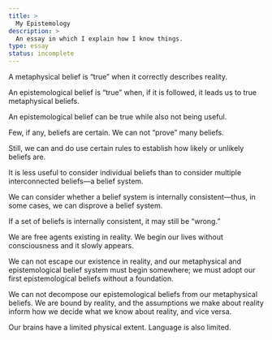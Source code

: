 ```yaml
---
title: >
  My Epistemology
description: >
  An essay in which I explain how I know things.
type: essay
status: incomplete
---
```


A metaphysical belief is “true” when it correctly describes reality.

An epistemological belief is “true” when, if it is followed, it leads us to true metaphysical beliefs.

An epistemological belief can be true while also not being useful.

Few, if any, beliefs are certain.  We can not “prove” many beliefs.

Still, we can and do use certain rules to establish how likely or unlikely beliefs are.

It is less useful to consider individual beliefs than to consider multiple interconnected beliefs—a belief system.

We can consider whether a belief system is internally consistent—thus, in some cases, we can disprove a belief system.

If a set of beliefs is internally consistent, it may still be “wrong.”

We are free agents existing in reality.  We begin our lives without consciousness and it slowly appears.

We can not escape our existence in reality, and our metaphysical and epistemological belief system must begin somewhere; we must adopt our first epistemological beliefs without a foundation.

We can not decompose our epistemological beliefs from our metaphysical beliefs.  We are bound by reality, and the assumptions we make about reality inform how we decide what we know about reality, and vice versa.

Our brains have a limited physical extent.  Language is also limited.
